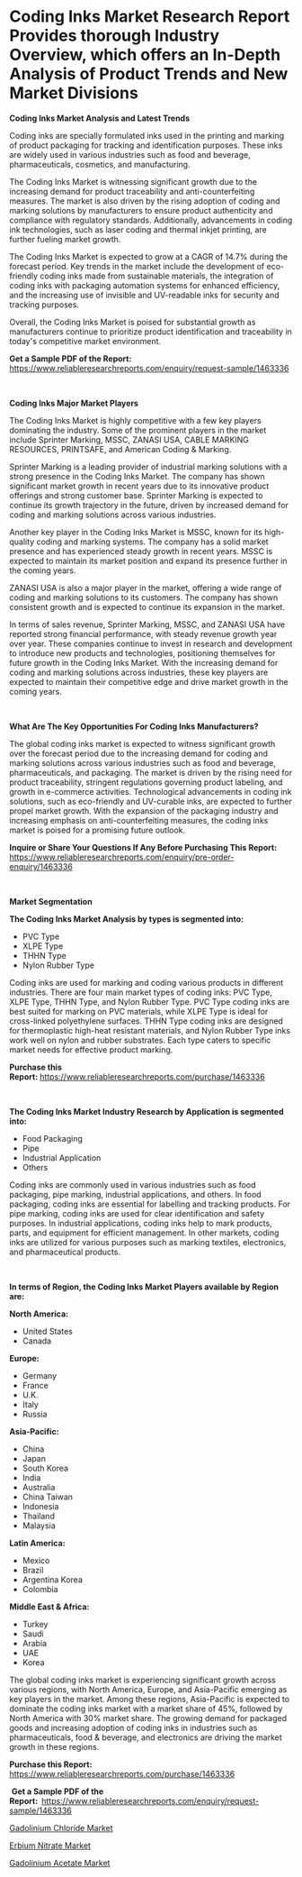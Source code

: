 <p><h1>Coding Inks Market Research Report Provides thorough Industry Overview, which offers an In-Depth Analysis of Product Trends and New Market Divisions</h1></p><p><strong>Coding Inks Market Analysis and Latest Trends</strong></p>
<p><p>Coding inks are specially formulated inks used in the printing and marking of product packaging for tracking and identification purposes. These inks are widely used in various industries such as food and beverage, pharmaceuticals, cosmetics, and manufacturing.</p><p>The Coding Inks Market is witnessing significant growth due to the increasing demand for product traceability and anti-counterfeiting measures. The market is also driven by the rising adoption of coding and marking solutions by manufacturers to ensure product authenticity and compliance with regulatory standards. Additionally, advancements in coding ink technologies, such as laser coding and thermal inkjet printing, are further fueling market growth.</p><p>The Coding Inks Market is expected to grow at a CAGR of 14.7% during the forecast period. Key trends in the market include the development of eco-friendly coding inks made from sustainable materials, the integration of coding inks with packaging automation systems for enhanced efficiency, and the increasing use of invisible and UV-readable inks for security and tracking purposes.</p><p>Overall, the Coding Inks Market is poised for substantial growth as manufacturers continue to prioritize product identification and traceability in today's competitive market environment.</p></p>
<p><strong>Get a Sample PDF of the Report:&nbsp;</strong> <a href="https://www.reliableresearchreports.com/enquiry/request-sample/1463336">https://www.reliableresearchreports.com/enquiry/request-sample/1463336</a></p>
<p>&nbsp;</p>
<p><strong>Coding Inks Major Market Players</strong></p>
<p><p>The Coding Inks Market is highly competitive with a few key players dominating the industry. Some of the prominent players in the market include Sprinter Marking, MSSC, ZANASI USA, CABLE MARKING RESOURCES, PRINTSAFE, and American Coding & Marking.</p><p>Sprinter Marking is a leading provider of industrial marking solutions with a strong presence in the Coding Inks Market. The company has shown significant market growth in recent years due to its innovative product offerings and strong customer base. Sprinter Marking is expected to continue its growth trajectory in the future, driven by increased demand for coding and marking solutions across various industries.</p><p>Another key player in the Coding Inks Market is MSSC, known for its high-quality coding and marking systems. The company has a solid market presence and has experienced steady growth in recent years. MSSC is expected to maintain its market position and expand its presence further in the coming years.</p><p>ZANASI USA is also a major player in the market, offering a wide range of coding and marking solutions to its customers. The company has shown consistent growth and is expected to continue its expansion in the market.</p><p>In terms of sales revenue, Sprinter Marking, MSSC, and ZANASI USA have reported strong financial performance, with steady revenue growth year over year. These companies continue to invest in research and development to introduce new products and technologies, positioning themselves for future growth in the Coding Inks Market. With the increasing demand for coding and marking solutions across industries, these key players are expected to maintain their competitive edge and drive market growth in the coming years.</p></p>
<p>&nbsp;</p>
<p><strong>What Are The Key Opportunities For Coding Inks Manufacturers?</strong></p>
<p><p>The global coding inks market is expected to witness significant growth over the forecast period due to the increasing demand for coding and marking solutions across various industries such as food and beverage, pharmaceuticals, and packaging. The market is driven by the rising need for product traceability, stringent regulations governing product labeling, and growth in e-commerce activities. Technological advancements in coding ink solutions, such as eco-friendly and UV-curable inks, are expected to further propel market growth. With the expansion of the packaging industry and increasing emphasis on anti-counterfeiting measures, the coding inks market is poised for a promising future outlook.</p></p>
<p><strong>Inquire or Share Your Questions If Any Before Purchasing This Report:</strong> <a href="https://www.reliableresearchreports.com/enquiry/pre-order-enquiry/1463336">https://www.reliableresearchreports.com/enquiry/pre-order-enquiry/1463336</a></p>
<p>&nbsp;</p>
<p><strong>Market Segmentation</strong></p>
<p><strong>The Coding Inks Market Analysis by types is segmented into:</strong></p>
<p><ul><li>PVC Type</li><li>XLPE Type</li><li>THHN Type</li><li>Nylon Rubber Type</li></ul></p>
<p><p>Coding inks are used for marking and coding various products in different industries. There are four main market types of coding inks: PVC Type, XLPE Type, THHN Type, and Nylon Rubber Type. PVC Type coding inks are best suited for marking on PVC materials, while XLPE Type is ideal for cross-linked polyethylene surfaces. THHN Type coding inks are designed for thermoplastic high-heat resistant materials, and Nylon Rubber Type inks work well on nylon and rubber substrates. Each type caters to specific market needs for effective product marking.</p></p>
<p><strong>Purchase this Report:&nbsp;</strong><a href="https://www.reliableresearchreports.com/purchase/1463336">https://www.reliableresearchreports.com/purchase/1463336</a></p>
<p>&nbsp;</p>
<p><strong>The Coding Inks Market Industry Research by Application is segmented into:</strong></p>
<p><ul><li>Food Packaging</li><li>Pipe</li><li>Industrial Application</li><li>Others</li></ul></p>
<p><p>Coding inks are commonly used in various industries such as food packaging, pipe marking, industrial applications, and others. In food packaging, coding inks are essential for labelling and tracking products. For pipe marking, coding inks are used for clear identification and safety purposes. In industrial applications, coding inks help to mark products, parts, and equipment for efficient management. In other markets, coding inks are utilized for various purposes such as marking textiles, electronics, and pharmaceutical products.</p></p>
<p>&nbsp;</p>
<p><strong>In terms of Region, the Coding Inks Market Players available by Region are:</strong></p>
<p>
    <p> <strong> North America: </strong>
        <ul>
            <li>United States</li>
            <li>Canada</li>
        </ul>
        </p> 
    <p> <strong> Europe: </strong>
        <ul>
            <li>Germany</li>
            <li>France</li>
            <li>U.K.</li>
            <li>Italy</li>
            <li>Russia</li>
        </ul>
        </p> 
    <p> <strong> Asia-Pacific: </strong>
        <ul>
            <li>China</li>
            <li>Japan</li>
            <li>South Korea</li>
            <li>India</li>
            <li>Australia</li>
            <li>China Taiwan</li>
            <li>Indonesia</li>
            <li>Thailand</li>
            <li>Malaysia</li>
        </ul>
        </p> 
    <p> <strong> Latin America: </strong>
        <ul>
            <li>Mexico</li>
            <li>Brazil</li>
            <li>Argentina Korea</li>
            <li>Colombia</li>
        </ul>
        </p> 
    <p> <strong> Middle East & Africa: </strong>
        <ul>
            <li>Turkey</li>
            <li>Saudi</li>
            <li>Arabia</li>
            <li>UAE</li>
            <li>Korea</li>
        </ul>
    </p>
    </p>
<p><p>The global coding inks market is experiencing significant growth across various regions, with North America, Europe, and Asia-Pacific emerging as key players in the market. Among these regions, Asia-Pacific is expected to dominate the coding inks market with a market share of 45%, followed by North America with 30% market share. The growing demand for packaged goods and increasing adoption of coding inks in industries such as pharmaceuticals, food & beverage, and electronics are driving the market growth in these regions.</p></p>
<p><strong>Purchase this Report: </strong><a href="https://www.reliableresearchreports.com/purchase/1463336">https://www.reliableresearchreports.com/purchase/1463336</a></p>
<p>&nbsp;<strong>Get a Sample PDF of the Report:&nbsp;&nbsp;</strong><a href="https://www.reliableresearchreports.com/enquiry/request-sample/1463336">https://www.reliableresearchreports.com/enquiry/request-sample/1463336</a></p>
<p><strong></strong></p>
<p><p><a href="https://github.com/danielneavesallisons03mba/Market-Research-Report-List-1/blob/main/gadolinium-chloride-market.md">Gadolinium Chloride Market</a></p><p><a href="https://github.com/changoleonlaverguenzanoexiste/Market-Research-Report-List-2/blob/main/erbium-nitrate-market.md">Erbium Nitrate Market</a></p><p><a href="https://github.com/dimitrishawkinswaynenp91rgz/Market-Research-Report-List-1/blob/main/gadolinium-acetate-market.md">Gadolinium Acetate Market</a></p></p>